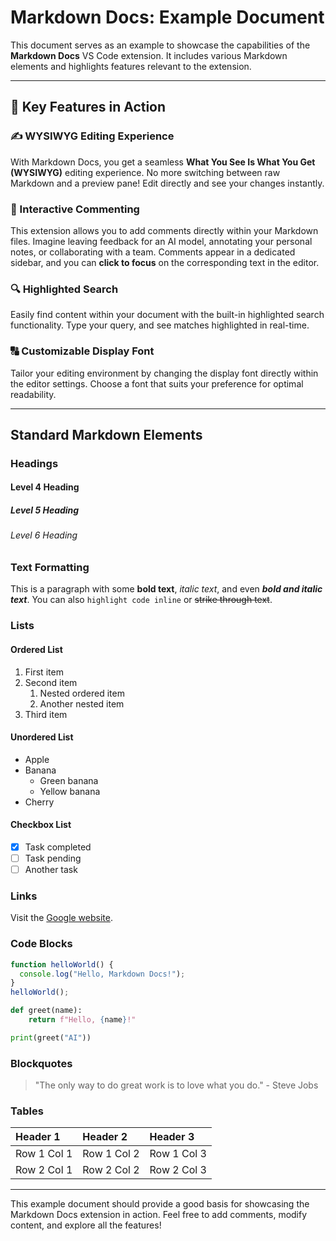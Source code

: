 # Markdown Docs: Example Document

This document serves as an example to showcase the capabilities of the **Markdown Docs** VS Code extension. It includes various Markdown elements and highlights features relevant to the extension.

---

## 🚀 Key Features in Action

### ✍️ WYSIWYG Editing Experience

With Markdown Docs, you get a seamless **What You See Is What You Get (WYSIWYG)** editing experience. No more switching between raw Markdown and a preview pane! Edit directly and see your changes instantly.

### 💬 Interactive Commenting

This extension allows you to add comments directly within your Markdown files. Imagine leaving feedback for an AI model, annotating your personal notes, or collaborating with a team. Comments appear in a dedicated sidebar, and you can **click to focus** on the corresponding text in the editor.

### 🔍 Highlighted Search

Easily find content within your document with the built-in highlighted search functionality. Type your query, and see matches highlighted in real-time.

### 🔠 Customizable Display Font

Tailor your editing environment by changing the display font directly within the editor settings. Choose a font that suits your preference for optimal readability.

---

## Standard Markdown Elements

### Headings

#### Level 4 Heading

##### Level 5 Heading

###### Level 6 Heading

### Text Formatting

This is a paragraph with some **bold text**, *italic text*, and even ***bold and italic text***. You can also `highlight code inline` or ~~strike through text~~.

### Lists

#### Ordered List

1.  First item
2.  Second item
    1.  Nested ordered item
    2.  Another nested item
3.  Third item

#### Unordered List

*   Apple
*   Banana
    *   Green banana
    *   Yellow banana
*   Cherry

#### Checkbox List

*   [x] Task completed
*   [ ] Task pending
*   [ ] Another task

### Links

Visit the [Google website](https://www.google.com).

### Code Blocks

```javascript
function helloWorld() {
  console.log("Hello, Markdown Docs!");
}
helloWorld();
```

```python
def greet(name):
    return f"Hello, {name}!"

print(greet("AI"))
```

### Blockquotes

> "The only way to do great work is to love what you do."
> \- Steve Jobs

### Tables

| Header 1 | Header 2 | Header 3 |
| :------- | :------- | :------- |
| Row 1 Col 1 | Row 1 Col 2 | Row 1 Col 3 |
| Row 2 Col 1 | Row 2 Col 2 | Row 2 Col 3 |

---

This example document should provide a good basis for showcasing the Markdown Docs extension in action. Feel free to add comments, modify content, and explore all the features!
